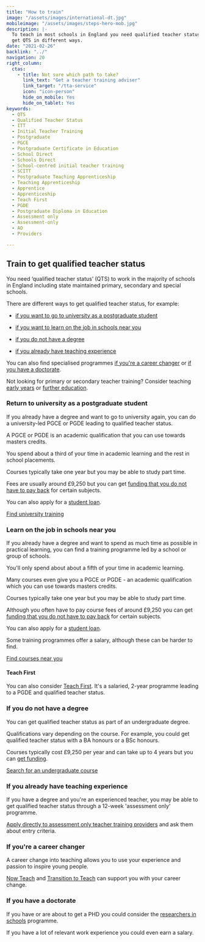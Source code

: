 ```yaml
---
title: "How to train"
image: "/assets/images/international-dt.jpg"
mobileimage: "/assets/images/steps-hero-mob.jpg"
description: |-
  To teach in most schools in England you need qualified teacher status (QTS). You can
  get QTS in different ways.
date: "2021-02-26"
backlink: "../"
navigation: 20
right_column:
  ctas:
    - title: Not sure which path to take?
      link_text: "Get a teacher training adviser"
      link_target: "/tta-service"
      icon: "icon-person"
      hide_on_mobile: Yes
      hide_on_tablet: Yes
keywords:
  - QTS
  - Qualified Teacher Status
  - ITT
  - Initial Teacher Training
  - Postgraduate
  - PGCE
  - Postgraduate Certificate in Education
  - School Direct
  - Schools Direct
  - School-centred initial teacher training
  - SCITT
  - Postgraduate Teaching Apprenticeship
  - Teaching Apprenticeship
  - Apprentice
  - Apprenticeship
  - Teach First
  - PGDE
  - Postgraduate Diploma in Education
  - Assessment only
  - Assessment-only
  - AO
  - Providers

---
```


## Train to get qualified teacher status

You need ‘qualified teacher status’ (QTS) to work in the majority of schools in England including state maintained primary, secondary and special schools.

There are different ways to get qualified teacher status, for example:

* [if you want to go to university as a postgraduate student](#go-to-university-as-a-postgraduate-student)

* [if you want to learn on the job in schools near you](#learn-on-the-job-in-schools-near-you)

* [if you do not have a degree](#if-you-do-not-have-a-degree)

* [if you already have teaching experience](#if-you-already-have-teaching-experience)

You can also find specialised programmes [if you're a career changer](#if-youre-a-career-changer) or [if you have a doctorate](#if-you-have-a-doctorate).

Not looking for primary or secondary teacher training? Consider teaching [early years](/early-years-teaching-training) or [further education](/further-education-teacher-training).

### Return to university as a postgraduate student

If you already have a degree and want to go to university again, you can do a university-led PGCE or PGDE leading to qualified teacher status.

A PGCE or PGDE is an academic qualification that you can use towards masters credits.

You spend about a third of your time in academic learning and the rest in school placements.  

Courses typically take one year but you may be able to study part time.

Fees are usually around £9,250 but you can get [funding that you do not have to pay back](/funding-your-training#bursaries-and-scholarships) for certain subjects.

You can also apply for a [student loan](/funding-your-training#tuition-fee-and-maintenance-loans).

<a class="button" href="https://www.find-postgraduate-teacher-training.service.gov.uk/">Find university training</a>

### Learn on the job in schools near you

If you already have a degree and want to spend as much time as possible in practical learning, you can find a training programme led by a school or group of schools.

You'll only spend about about a fifth of your time in academic learning.

Many courses even give you a PGCE or PGDE - an academic qualification which you can use towards masters credits.

Courses typically take one year but you may be able to study part time.

Although you often have to pay course fees of around £9,250 you can get [funding that you do not have to pay back](/funding-your-training) for certain subjects.

You can also apply for a [student loan](/funding-your-training).

Some training programmes offer a salary, although these can be harder to find.

<a class="button" href="https://www.find-postgraduate-teacher-training.service.gov.uk/">Find courses near you</a>

#### Teach First

You can also consider [Teach First](https://www.teachfirst.org.uk/). It's a salaried, 2-year programme leading to a PGDE and qualified teacher status.

### If you do not have a degree

You can get qualified teacher status as part of an undergraduate degree.

Qualifications vary depending on the course. For example, you could get qualified teacher status with a BA honours or a BSc honours.

Courses typically cost £9,250 per year and can take up to 4 years but you can [get funding](https://www.gov.uk/student-finance-calculator).

<a class="button" href="https://digital.ucas.com/search">Search for an undergraduate course</a>

### If you already have teaching experience

If you have a degree and you're an experienced teacher, you may be able to get qualified teacher status through a 12-week 'assessment only' programme.

[Apply directly to assessment only teacher training providers](/assessment-only-providers) and ask them about entry criteria.

### If you're a career changer

A career change into teaching allows you to use your experience and passion to inspire young people.

[Now Teach](https://nowteach.org.uk/) and [Transition to Teach](https://www.transitiontoteach.co.uk/) can support you with your career change.

### If you have a doctorate

If you have or are about to get a PHD you could consider the [researchers in schools](https://thebrilliantclub.org/researchers-in-schools/) programme.

If you have a lot of relevant work experience you could even earn a salary.

